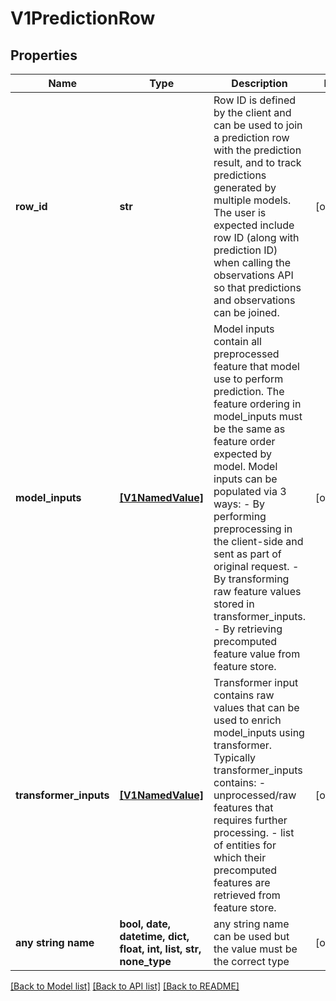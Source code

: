 # V1PredictionRow


## Properties
Name | Type | Description | Notes
------------ | ------------- | ------------- | -------------
**row_id** | **str** | Row ID is defined by the client and can be used to join a prediction row with the prediction result, and to track predictions generated by multiple models. The user is expected include row ID (along with prediction ID) when calling the observations API so that predictions and observations can be joined. | [optional] 
**model_inputs** | [**[V1NamedValue]**](V1NamedValue.md) | Model inputs contain all preprocessed feature that model use to perform prediction. The feature ordering in model_inputs must be the same as feature order expected by model.  Model inputs can be populated via 3 ways: - By performing preprocessing in the client-side and sent as part of original request. - By transforming raw feature values stored in transformer_inputs. - By retrieving precomputed feature value from feature store. | [optional] 
**transformer_inputs** | [**[V1NamedValue]**](V1NamedValue.md) | Transformer input contains raw values that can be used to enrich model_inputs using transformer. Typically transformer_inputs contains: - unprocessed/raw features that requires further processing.  - list of entities for which their precomputed features are retrieved from feature store. | [optional] 
**any string name** | **bool, date, datetime, dict, float, int, list, str, none_type** | any string name can be used but the value must be the correct type | [optional]

[[Back to Model list]](../README.md#documentation-for-models) [[Back to API list]](../README.md#documentation-for-api-endpoints) [[Back to README]](../README.md)


